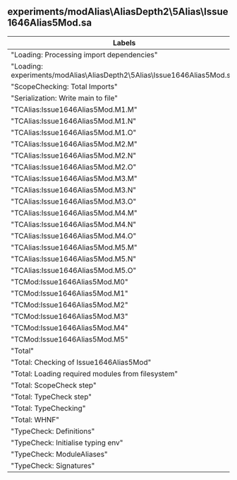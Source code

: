 # 
## experiments/modAlias\AliasDepth2\5Alias\Issue1646Alias5Mod.sa

Labels|Version0|Version1|Version2
---|---|---|---
"Loading: Processing import dependencies"|0.8 ms|1.0 ns|1.1 ns
"Loading: experiments/modAlias\\AliasDepth2\\5Alias\\Issue1646Alias5Mod.sa"|2.6 ms|0.9 ns|0.9 ns
"ScopeChecking: Total Imports"|0.0 ms|1.0 ns|1.0 ns
"Serialization: Write main to file"|73.3 ms|0.9 ns|0.0 ns
"TCAlias:Issue1646Alias5Mod.M1.M"|0.0 ms|1.2 ns|0.5 ns
"TCAlias:Issue1646Alias5Mod.M1.N"|0.0 ms|0.7 ns|0.4 ns
"TCAlias:Issue1646Alias5Mod.M1.O"|0.0 ms|0.4 ns|1.0 ns
"TCAlias:Issue1646Alias5Mod.M2.M"|0.0 ms|1.3 ns|0.3 ns
"TCAlias:Issue1646Alias5Mod.M2.N"|0.0 ms|0.2 ns|0.2 ns
"TCAlias:Issue1646Alias5Mod.M2.O"|0.0 ms|0.2 ns|0.1 ns
"TCAlias:Issue1646Alias5Mod.M3.M"|0.0 ms|0.9 ns|0.2 ns
"TCAlias:Issue1646Alias5Mod.M3.N"|0.1 ms|0.1 ns|0.1 ns
"TCAlias:Issue1646Alias5Mod.M3.O"|0.1 ms|0.4 ns|0.1 ns
"TCAlias:Issue1646Alias5Mod.M4.M"|0.0 ms|0.9 ns|0.1 ns
"TCAlias:Issue1646Alias5Mod.M4.N"|0.2 ms|0.2 ns|0.0 ns
"TCAlias:Issue1646Alias5Mod.M4.O"|0.2 ms|0.1 ns|0.0 ns
"TCAlias:Issue1646Alias5Mod.M5.M"|0.1 ms|1.5 ns|0.0 ns
"TCAlias:Issue1646Alias5Mod.M5.N"|0.8 ms|0.2 ns|0.0 ns
"TCAlias:Issue1646Alias5Mod.M5.O"|0.7 ms|0.2 ns|0.0 ns
"TCMod:Issue1646Alias5Mod.M0"|0.3 ms|1.0 ns|0.7 ns
"TCMod:Issue1646Alias5Mod.M1"|0.1 ms|0.8 ns|0.7 ns
"TCMod:Issue1646Alias5Mod.M2"|0.1 ms|0.3 ns|0.2 ns
"TCMod:Issue1646Alias5Mod.M3"|0.2 ms|0.3 ns|0.1 ns
"TCMod:Issue1646Alias5Mod.M4"|0.5 ms|0.2 ns|0.1 ns
"TCMod:Issue1646Alias5Mod.M5"|1.5 ms|0.2 ns|0.0 ns
"Total"|92.0 ms|0.9 ns|0.1 ns
"Total: Checking of Issue1646Alias5Mod"|15.2 ms|0.8 ns|0.1 ns
"Total: Loading required modules from filesystem"|3.5 ms|0.9 ns|1.0 ns
"Total: ScopeCheck step"|1.0 ms|1.1 ns|1.0 ns
"Total: TypeCheck step"|14.2 ms|0.8 ns|0.0 ns
"Total: TypeChecking"|88.5 ms|0.9 ns|0.0 ns
"Total: WHNF"|0.1 ms|1.0 ns|1.1 ns
"TypeCheck: Definitions"|0.2 ms|0.9 ns|0.9 ns
"TypeCheck: Initialise typing env"|0.0 ms|3.8 ns|62.0 ns
"TypeCheck: ModuleAliases"|2.3 ms|0.2 ns|0.1 ns
"TypeCheck: Signatures"|0.1 ms|1.1 ns|0.5 ns

